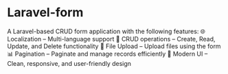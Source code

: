 # Laravel-form
A Laravel-based CRUD form application with the following features:  🌐 Localization – Multi-language support  📝 CRUD operations – Create, Read, Update, and Delete functionality  📁 File Upload – Upload files using the form  📊 Pagination – Paginate and manage records efficiently  🎨 Modern UI – Clean, responsive, and user-friendly design  
